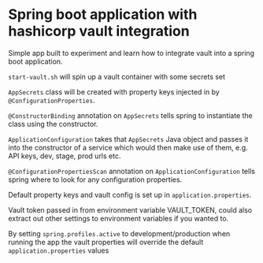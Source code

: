 # Spring boot application with hashicorp vault integration

Simple app built to experiment and learn how to integrate vault into a spring boot application.

`start-vault.sh` will spin up a vault container with some secrets set

`AppSecrets` class will be created with property keys injected in by `@ConfigurationProperties`.

`@ConstructorBinding` annotation on `AppSecrets` tells spring to instantiate the class using the constructor.

`ApplicationConfiguration` takes that `AppSecrets` Java object and passes it into the constructor of a service which would then make use of them, e.g. API keys, dev, stage, prod urls etc.

`@ConfigurationPropertiesScan` annotation on `ApplicationConfiguration` tells spring where to look for any configuration properties.

Default property keys and vault config is set up in `application.properties`.

Vault token passed in from environment variable VAULT_TOKEN, could also extract out other settings to environment variables if you wanted to.

By setting `spring.profiles.active` to development/production when running the app the vault properties will override the default `application.properties` values
